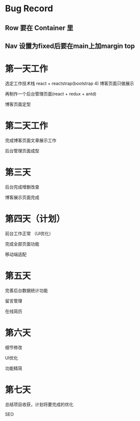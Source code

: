 # Bug Record

## Row 要在 Container 里

## Nav 设置为fixed后要在main上加margin top

# 第一天工作

选定工作技术栈 react + reactstrap(bootstrap 4) 博客页面只做展示

再制作一个后台管理页面(react + redux + antd)

博客页面定型

# 第二天工作

完成博客页面文章展示工作

后台管理页面成型

# 第三天

后台完成增删改查

博客展示页面完成

# 第四天（计划）

前台工作正常 （UI优化）

完成全部页面功能

移动端适配

# 第五天

完善后台数据统计功能

留言管理

在线简历

# 第六天

细节修改

UI优化

功能精简

# 第七天

总结项目收获，计划将要完成的优化

SEO